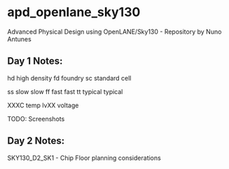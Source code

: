 # apd_openlane_sky130
Advanced Physical Design using OpenLANE/Sky130 - Repository by Nuno Antunes

## Day 1 Notes:

hd high density
fd foundry
sc standard cell

ss slow slow
ff fast fast
tt typical typical

XXXC temp
lvXX voltage

TODO: Screenshots

## Day 2 Notes:
SKY130_D2_SK1 - Chip Floor planning considerations
